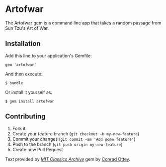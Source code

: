 # Artofwar

The Artofwar gem is a command line app that takes a random passage from Sun Tzu's Art of War.

## Installation

Add this line to your application's Gemfile:

    gem 'artofwar'

And then execute:

    $ bundle

Or install it yourself as:

    $ gem install artofwar

## Contributing

1. Fork it
2. Create your feature branch (`git checkout -b my-new-feature`)
3. Commit your changes (`git commit -am 'Add some feature'`)
4. Push to the branch (`git push origin my-new-feature`)
5. Create new Pull Request


Text provided by [*MIT Classics Archive*](http://classics.mit.edu/)
gem by [Conrad Ottey](https://github.com/CaptConrado).